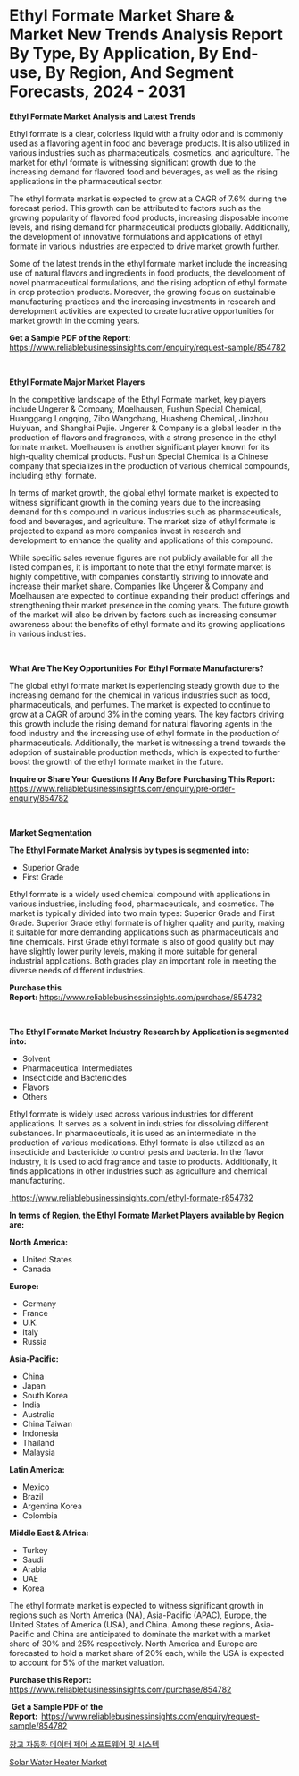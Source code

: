 <p><h1>Ethyl Formate Market Share & Market New Trends Analysis Report By Type, By Application, By End-use, By Region, And Segment Forecasts, 2024 - 2031</h1></p><p><strong>Ethyl Formate Market Analysis and Latest Trends</strong></p>
<p><p>Ethyl formate is a clear, colorless liquid with a fruity odor and is commonly used as a flavoring agent in food and beverage products. It is also utilized in various industries such as pharmaceuticals, cosmetics, and agriculture. The market for ethyl formate is witnessing significant growth due to the increasing demand for flavored food and beverages, as well as the rising applications in the pharmaceutical sector.</p><p>The ethyl formate market is expected to grow at a CAGR of 7.6% during the forecast period. This growth can be attributed to factors such as the growing popularity of flavored food products, increasing disposable income levels, and rising demand for pharmaceutical products globally. Additionally, the development of innovative formulations and applications of ethyl formate in various industries are expected to drive market growth further.</p><p>Some of the latest trends in the ethyl formate market include the increasing use of natural flavors and ingredients in food products, the development of novel pharmaceutical formulations, and the rising adoption of ethyl formate in crop protection products. Moreover, the growing focus on sustainable manufacturing practices and the increasing investments in research and development activities are expected to create lucrative opportunities for market growth in the coming years.</p></p>
<p><strong>Get a Sample PDF of the Report:&nbsp;</strong> <a href="https://www.reliablebusinessinsights.com/enquiry/request-sample/854782">https://www.reliablebusinessinsights.com/enquiry/request-sample/854782</a></p>
<p>&nbsp;</p>
<p><strong>Ethyl Formate Major Market Players</strong></p>
<p><p>In the competitive landscape of the Ethyl Formate market, key players include Ungerer & Company, Moelhausen, Fushun Special Chemical, Huanggang Longqing, Zibo Wangchang, Huasheng Chemical, Jinzhou Huiyuan, and Shanghai Pujie. Ungerer & Company is a global leader in the production of flavors and fragrances, with a strong presence in the ethyl formate market. Moelhausen is another significant player known for its high-quality chemical products. Fushun Special Chemical is a Chinese company that specializes in the production of various chemical compounds, including ethyl formate.</p><p>In terms of market growth, the global ethyl formate market is expected to witness significant growth in the coming years due to the increasing demand for this compound in various industries such as pharmaceuticals, food and beverages, and agriculture. The market size of ethyl formate is projected to expand as more companies invest in research and development to enhance the quality and applications of this compound.</p><p>While specific sales revenue figures are not publicly available for all the listed companies, it is important to note that the ethyl formate market is highly competitive, with companies constantly striving to innovate and increase their market share. Companies like Ungerer & Company and Moelhausen are expected to continue expanding their product offerings and strengthening their market presence in the coming years. The future growth of the market will also be driven by factors such as increasing consumer awareness about the benefits of ethyl formate and its growing applications in various industries.</p></p>
<p>&nbsp;</p>
<p><strong>What Are The Key Opportunities For Ethyl Formate Manufacturers?</strong></p>
<p><p>The global ethyl formate market is experiencing steady growth due to the increasing demand for the chemical in various industries such as food, pharmaceuticals, and perfumes. The market is expected to continue to grow at a CAGR of around 3% in the coming years. The key factors driving this growth include the rising demand for natural flavoring agents in the food industry and the increasing use of ethyl formate in the production of pharmaceuticals. Additionally, the market is witnessing a trend towards the adoption of sustainable production methods, which is expected to further boost the growth of the ethyl formate market in the future.</p></p>
<p><strong>Inquire or Share Your Questions If Any Before Purchasing This Report:</strong> <a href="https://www.reliablebusinessinsights.com/enquiry/pre-order-enquiry/854782">https://www.reliablebusinessinsights.com/enquiry/pre-order-enquiry/854782</a></p>
<p>&nbsp;</p>
<p><strong>Market Segmentation</strong></p>
<p><strong>The Ethyl Formate Market Analysis by types is segmented into:</strong></p>
<p><ul><li>Superior Grade</li><li>First Grade</li></ul></p>
<p><p>Ethyl formate is a widely used chemical compound with applications in various industries, including food, pharmaceuticals, and cosmetics. The market is typically divided into two main types: Superior Grade and First Grade. Superior Grade ethyl formate is of higher quality and purity, making it suitable for more demanding applications such as pharmaceuticals and fine chemicals. First Grade ethyl formate is also of good quality but may have slightly lower purity levels, making it more suitable for general industrial applications. Both grades play an important role in meeting the diverse needs of different industries.</p></p>
<p><strong>Purchase this Report:&nbsp;</strong><a href="https://www.reliablebusinessinsights.com/purchase/854782">https://www.reliablebusinessinsights.com/purchase/854782</a></p>
<p>&nbsp;</p>
<p><strong>The Ethyl Formate Market Industry Research by Application is segmented into:</strong></p>
<p><ul><li>Solvent</li><li>Pharmaceutical Intermediates</li><li>Insecticide and Bactericides</li><li>Flavors</li><li>Others</li></ul></p>
<p><p>Ethyl formate is widely used across various industries for different applications. It serves as a solvent in industries for dissolving different substances. In pharmaceuticals, it is used as an intermediate in the production of various medications. Ethyl formate is also utilized as an insecticide and bactericide to control pests and bacteria. In the flavor industry, it is used to add fragrance and taste to products. Additionally, it finds applications in other industries such as agriculture and chemical manufacturing.</p></p>
<p><a href="https://www.reliablebusinessinsights.com/ethyl-formate-r854782">&nbsp;https://www.reliablebusinessinsights.com/ethyl-formate-r854782</a></p>
<p><strong>In terms of Region, the Ethyl Formate Market Players available by Region are:</strong></p>
<p>
    <p> <strong> North America: </strong>
        <ul>
            <li>United States</li>
            <li>Canada</li>
        </ul>
        </p> 
    <p> <strong> Europe: </strong>
        <ul>
            <li>Germany</li>
            <li>France</li>
            <li>U.K.</li>
            <li>Italy</li>
            <li>Russia</li>
        </ul>
        </p> 
    <p> <strong> Asia-Pacific: </strong>
        <ul>
            <li>China</li>
            <li>Japan</li>
            <li>South Korea</li>
            <li>India</li>
            <li>Australia</li>
            <li>China Taiwan</li>
            <li>Indonesia</li>
            <li>Thailand</li>
            <li>Malaysia</li>
        </ul>
        </p> 
    <p> <strong> Latin America: </strong>
        <ul>
            <li>Mexico</li>
            <li>Brazil</li>
            <li>Argentina Korea</li>
            <li>Colombia</li>
        </ul>
        </p> 
    <p> <strong> Middle East & Africa: </strong>
        <ul>
            <li>Turkey</li>
            <li>Saudi</li>
            <li>Arabia</li>
            <li>UAE</li>
            <li>Korea</li>
        </ul>
    </p>
    </p>
<p><p>The ethyl formate market is expected to witness significant growth in regions such as North America (NA), Asia-Pacific (APAC), Europe, the United States of America (USA), and China. Among these regions, Asia-Pacific and China are anticipated to dominate the market with a market share of 30% and 25% respectively. North America and Europe are forecasted to hold a market share of 20% each, while the USA is expected to account for 5% of the market valuation.</p></p>
<p><strong>Purchase this Report: </strong><a href="https://www.reliablebusinessinsights.com/purchase/854782">https://www.reliablebusinessinsights.com/purchase/854782</a></p>
<p>&nbsp;<strong>Get a Sample PDF of the Report:&nbsp;&nbsp;</strong><a href="https://www.reliablebusinessinsights.com/enquiry/request-sample/854782">https://www.reliablebusinessinsights.com/enquiry/request-sample/854782</a></p>
<p><strong></strong></p>
<p><p><a href="https://github.com/brendon65677/Market-Research-Report-List-1/blob/main/2525553119131.md">창고 자동화 데이터 제어 소프트웨어 및 시스템</a></p><p><a href="https://issuu.com/reportprime-2/docs/solar-water-heater-market-size-2030.pptx">Solar Water Heater Market</a></p></p>